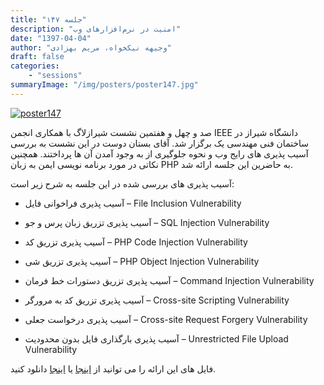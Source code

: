 ```yaml
---
title: "جلسه ۱۴۷"
description: "امنیت در نرم‌افزارهای وب"
date: "1397-04-04"
author: "وجیهه نیکخواه، مریم بهزادی"
draft: false
categories:
    - "sessions"
summaryImage: "/img/posters/poster147.jpg"
---
```

[![poster147](../../img/posters/poster147.jpg)](../../img/poster147.jpg)

صد و چهل و هفتمین نشست شیرازلاگ با همکاری انجمن IEEE دانشگاه شیراز در ساختمان فنی مهندسی یک برگزار شد.  آقای بستان دوست در این نشست به بررسی آسیب پذیری های رایج وب و نحوه جلوگیری از به وجود آمدن آن ها پرداختند. همچنین نکاتی در مورد برنامه نویسی ایمن به زبان PHP به حاضرین این جلسه ارائه شد.

آسیب پذیری های بررسی شده در این جلسه به شرح زیر است:

- آسیب پذیری فراخوانی فایل – File Inclusion Vulnerability

- آسیب پذیری تزریق زبان پرس و جو – SQL Injection Vulnerability

- آسیب پذیری تزریق کد – PHP Code Injection Vulnerability

- آسیب پذیری تزریق شی – PHP Object Injection Vulnerability

- آسیب پذیری تزریق دستورات خط فرمان – Command Injection Vulnerability

- آسیب پذیری تزریق کد به مرورگر – Cross-site Scripting Vulnerability

- آسیب پذیری درخواست جعلی – Cross-site Request Forgery Vulnerability

- آسیب پذیری بارگذاری فایل بدون محدودیت – Unrestricted File Upload Vulnerability


فایل های این ارائه را می توانید از 
[اینجا](https://gitlab.com/shirazlug/resources/tree/master/presentations/session_147) 
یا
[اینجا](https://www.slideshare.net/ShirazLUG/ss-104166514) 
دانلود کنید.